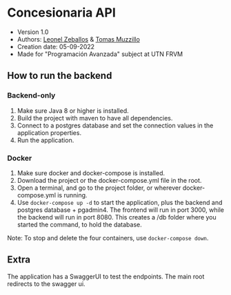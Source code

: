 # Concesionaria API
- Version 1.0
- Authors: [Leonel Zeballos](https://github.com/LeooZeballos) & [Tomas Muzzillo](https://github.com/tmuzzillo)
- Creation date: 05-09-2022
- Made for "Programación Avanzada" subject at UTN FRVM

## How to run the backend

### Backend-only

1. Make sure Java 8 or higher is installed.
2. Build the project with maven to have all dependencies.
3. Connect to a postgres database and set the connection values in the application properties.
4. Run the application.

### Docker

1. Make sure docker and docker-compose is installed.
2. Download the project or the docker-compose.yml file in the root.
3. Open a terminal, and go to the project folder, or wherever docker-compose.yml is running.
4. Use `docker-compose up -d` to start the application, plus the backend and postgres database + pgadmin4. The frontend will run in port 3000, while the backend will run in port 8080. This creates a /db folder where you started the command, to hold the database.

Note: To stop and delete the four containers, use `docker-compose down`.

## Extra
The application has a SwaggerUI to test the endpoints. The main root redirects to the swagger ui.
